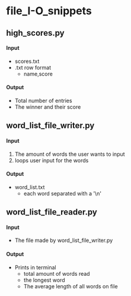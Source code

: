 # file_I-O_snippets
## high_scores.py
#### Input
- scores.txt
- .txt row format
    - name,score
#### Output
- Total number of entries
- The winner and their score
## word_list_file_writer.py
#### Input 
1. The amount of words the user wants to input
2. loops user input for the words
#### Output
- word_list.txt
    - each word separated with a '\n'
## word_list_file_reader.py
#### Input
- The file made by word_list_file_writer.py
#### Output
- Prints in terminal
    - total amount of words read
    - the longest word
    - The average length of all words on file